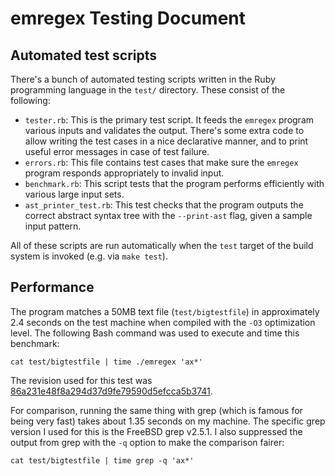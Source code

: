 # emregex Testing Document

## Automated test scripts

There's a bunch of automated testing scripts written in the Ruby
programming language in the `test/` directory. These consist of the
following:

- `tester.rb`: This is the primary test script. It feeds the `emregex`
  program various inputs and validates the output. There's some extra
  code to allow writing the test cases in a nice declarative manner,
  and to print useful error messages in case of test failure.
- `errors.rb`: This file contains test cases that make sure the
  `emregex` program responds appropriately to invalid input.
- `benchmark.rb`: This script tests that the program performs
  efficiently with various large input sets.
- `ast_printer_test.rb`: This test checks that the program outputs the
  correct abstract syntax tree with the `--print-ast` flag, given a
  sample input pattern.

All of these scripts are run automatically when the `test` target of
the build system is invoked (e.g. via `make test`).

## Performance

The program matches a 50MB text file (`test/bigtestfile`) in approximately 2.4
seconds on the test machine when compiled with the `-O3` optimization level. The
following Bash command was used to execute and time this benchmark:

```
cat test/bigtestfile | time ./emregex 'ax*'
```

The revision used for this test was [86a231e48f8a294d37d9fe79590d5efcca5b3741][1].

For comparison, running the same thing with grep (which is famous for being
very fast) takes about 1.35 seconds on my machine. The specific grep
version I used for this is the FreeBSD grep v2.5.1. I also suppressed the output
from grep with the `-q` option to make the comparison fairer:

```
cat test/bigtestfile | time grep -q 'ax*'
```

[1]: https://github.com/emlai/emregex/tree/86a231e48f8a294d37d9fe79590d5efcca5b3741

